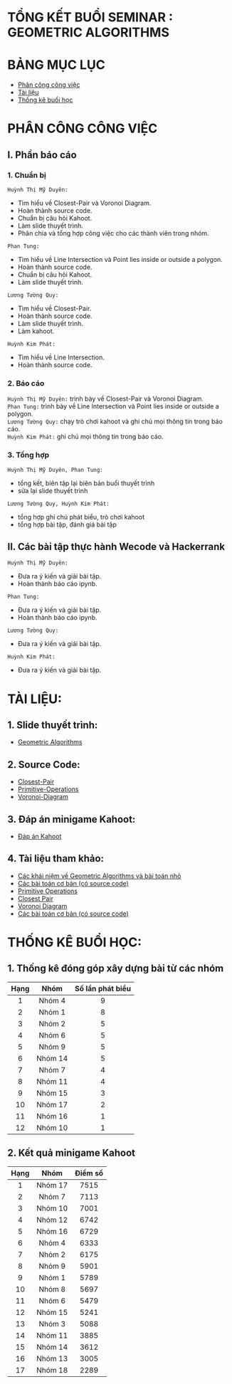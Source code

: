 # **TỔNG KẾT BUỔI SEMINAR : GEOMETRIC ALGORITHMS**

# **BẢNG MỤC LỤC**
* [Phân công công việc](#phân-công-công-việc)
* [Tài liệu](#tài-liệu)
* [Thống kê buổi học](#thống-kê-buổi-học)

# **PHÂN CÔNG CÔNG VIỆC**
## **I. Phần báo cáo**
### **1. Chuẩn bị**  
`Huỳnh Thị Mỹ Duyên:`   
 * Tìm hiểu về Closest-Pair và Voronoi Diagram.  
 * Hoàn thành source code.  
 * Chuẩn bị câu hỏi Kahoot.
 * Làm slide thuyết trình.
 * Phân chia và tổng hợp công việc cho các thành viên trong nhóm.

`Phan Tung:`
- Tìm hiểu về Line Intersection và Point lies inside or outside a polygon.
- Hoàn thành source code.
- Chuẩn bị câu hỏi Kahoot.
- Làm slide thuyết trình.

`Lương Tường Quy:`
- Tìm hiểu về Closest-Pair.
- Hoàn thành source code.
- Làm slide thuyết trình.
- Làm kahoot.

`Huỳnh Kim Phát:`
- Tìm hiểu về Line Intersection.
- Hoàn thành source code.

### **2. Báo cáo**
`Huỳnh Thị Mỹ Duyên:` trình bày về Closest-Pair và Voronoi Diagram.  
`Phan Tung:` trình bày về Line Intersection và Point lies inside or outside a polygon.  
`Lương Tường Quy:` chạy trò chơi kahoot và ghi chú mọi thông tin trong báo cáo.  
`Huỳnh Kim Phát:` ghi chú mọi thông tin trong báo cáo.

### **3. Tổng hợp**
`Huỳnh Thị Mỹ Duyên, Phan Tung:` 
* tổng kết, biên tập lại biên bản buổi thuyết trình
* sửa lại slide thuyết trình  

`Lương Tường Quy, Huỳnh Kim Phát:` 
* tổng hợp ghi chú phát biểu, trò chơi kahoot
* tổng hợp bài tập, đánh giá bài tập

## **II. Các bài tập thực hành Wecode và Hackerrank**
`Huỳnh Thị Mỹ Duyên:`
- Đưa ra ý kiến và giải bài tập.
- Hoàn thành báo cáo ipynb.

`Phan Tung:`
- Đưa ra ý kiến và giải bài tập.
- Hoàn thành báo cáo ipynb.

`Lương Tường Quy:`
- Đưa ra ý kiến và giải bài tập.

`Huỳnh Kim Phát:`
- Đưa ra ý kiến và giải bài tập.

# **TÀI LIỆU:**
## **1. Slide thuyết trình:**
* [Geometric Algorithms](GeometricAlgorithms.pptx)
## **2. Source Code:**
* [Closest-Pair](Closet-Pair)
* [Primitive-Operations](Primitive-Operations)
* [Voronoi-Diagram](Voronoi-Diagram)
## **3. Đáp án minigame Kahoot:**
* [Đáp án Kahoot](QuizzKahoot.pdf)
## **4. Tài liệu tham khảo:**
  + [Các khái niệm về Geometric Algorithms và bài toán nhỏ](https://www.coursera.org/learn/geometric-algorithms/home/welcome)
  + [Các bài toán cơ bản (có source code)](https://www.geeksforgeeks.org/geometric-algorithms/)
  + [Primitive Operations](https://www.chrisatmachine.com/DSAndAlgos/02-Primitive_Operations/)
  + [Closest Pair](https://sites.cs.ucsb.edu/~suri/cs235/ClosestPair.pdf)
  + [Voronoi Diagram](https://www.coursera.org/learn/geometric-algorithms/exam/4drVN/voronoi-diagrams-and-delaunay-triangulations)
  + [Các bài toán cơ bản (có source code)](https://www.geeksforgeeks.org/geometric-algorithms/)

# **THỐNG KÊ BUỔI HỌC:**

## **1. Thống kê đóng góp xây dựng bài từ các nhóm**

|Hạng |    Nhóm       |  Số lần phát biểu |
|:---:| :-----------: | :--:              | 
|1    |  Nhóm 4       |  9                |
|2    |  Nhóm 1       |  8                |
|3    |  Nhóm 2       |  5                |
|4    |  Nhóm 6       |  5                |
|5    |  Nhóm 9       |  5                |
|6    |  Nhóm 14      |  5                |
|7    |  Nhóm 7       |  4                |
|8    |  Nhóm 11      |  4                |
|9    |  Nhóm 15      |  3                |
|10   |  Nhóm 17      |  2                |
|11   |  Nhóm 16      |  1                |
|12   |  Nhóm 10      |  1                |

## **2. Kết quả minigame Kahoot**

|Hạng |  Nhóm         |  Điểm số          |
|:---:| :-----------: | :--:              | 
|1    |  Nhóm 17      |  7515             |
|2    |  Nhóm 7       |  7113             |
|3    |  Nhóm 10      |  7001             |
|4    |  Nhóm 12      |  6742             |
|5    |  Nhóm 16      |  6729             |
|6    |  Nhóm 4       |  6333             |
|7    |  Nhóm 2       |  6175             |
|8    |  Nhóm 9       |  5901             |
|9    |  Nhóm 1       |  5789             |
|10   |  Nhóm 8       |  5697             |
|11   |  Nhóm 6       |  5479             |
|12   |  Nhóm 15      |  5241             |
|13   |  Nhóm 3       |  5088             |
|14   |  Nhóm 11      |  3885             |
|15   |  Nhóm 14      |  3612             |
|16   |  Nhóm 13      |  3005             |
|17   |  Nhóm 18      |  2289             |